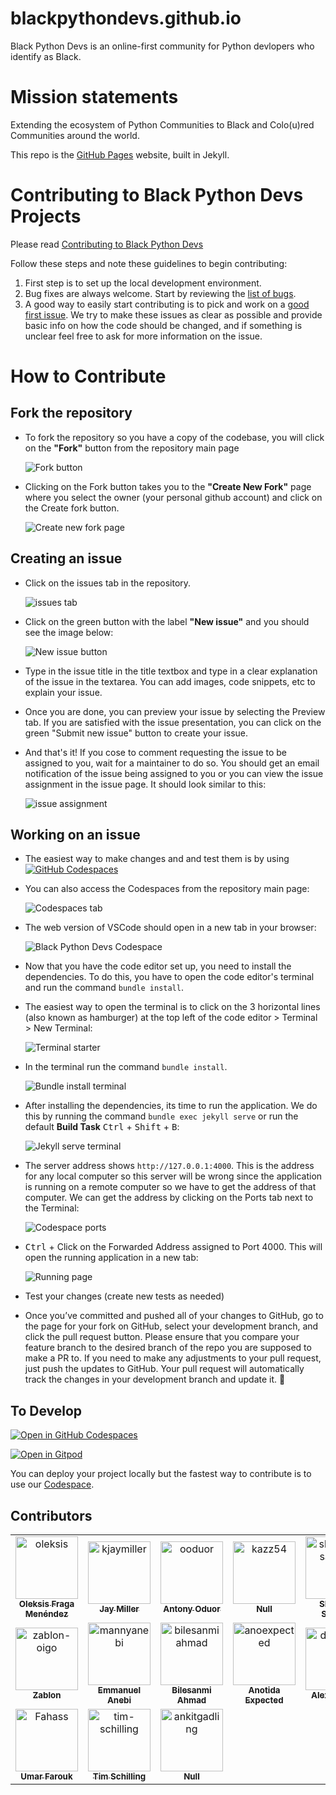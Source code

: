 # blackpythondevs.github.io

Black Python Devs is an online-first community for Python devlopers who identify as Black.

# Mission statements
Extending the ecosystem of Python Communities to Black and Colo(u)red Communities around the world.

This repo is the [GitHub Pages](https://pages.github.com/) website, built in Jekyll.

# Contributing to Black Python Devs Projects

Please read [Contributing to Black Python Devs](CONTRIBUTING.md)

Follow these steps and note these guidelines to begin contributing:

1. First step is to set up the local development environment.
1. Bug fixes are always welcome. Start by reviewing the [list of bugs](https://github.com/BlackPythonDevs/blackpythondevs.github.io/issues).
1. A good way to easily start contributing is to pick and work on a [good first issue](https://github.com/BlackPythonDevs/blackpythondevs.github.io/labels/good%20first%20issue). We try to make these issues as clear as possible and provide basic info on how the code should be changed, and if something is unclear feel free to ask for more information on the issue.

# How to Contribute

## Fork the repository

- To fork the repository so you have a copy of the codebase, you will click on the **"Fork"** button from the repository main page

  ![Fork button](/assets/images/fork_button_page.png)

- Clicking on the Fork button takes you to the **"Create New Fork"** page where you select the owner (your personal github account) and click on the Create fork button.

  ![Create new fork page](/assets/images/create_new_fork_page.png)

## Creating an issue

- Click on the issues tab in the repository.

  ![issues tab](/assets/images/issues_tab.png)

- Click on the green button with the label **"New issue"** and you should see the image below:

  ![New issue button](/assets/images/new_issue.png)

- Type in the issue title in the title textbox and type in a clear explanation of the issue in the textarea. You can add images, code snippets, etc to explain your issue.

- Once you are done, you can preview your issue by selecting the Preview tab. If you are satisfied with the issue presentation, you can click on the green "Submit new issue" button to create your issue.

- And that's it! If you cose to comment requesting the issue to be assigned to you, wait for a maintainer to do so. You should get an email notification of the issue being assigned to you or you can view the issue assignment in the issue page. It should look similar to this:

  ![issue assignment](/assets/images/issue_assignment.png)

## Working on an issue

- The easiest way to make changes and and test them is by using [![GitHub Codespaces](https://github.com/codespaces/badge.svg)](https://codespaces.new/BlackPythonDevs/blackpythondevs.github.io)

- You can also access the Codespaces from the repository main page:

  ![Codespaces tab](/assets/images/codespaces_tab.png)

- The web version of VSCode should open in a new tab in your browser:

  ![Black Python Devs Codespace](/assets/images/BlackPythonDevs_codespace.png)

- Now that you have the code editor set up, you need to install the dependencies. To do this, you have to open the code editor's terminal and run the command `bundle install`.

- The easiest way to open the terminal is to click on the 3 horizontal lines (also known as hamburger) at the top left of the code editor > Terminal > New Terminal:

  ![Terminal starter](/assets/images/terminal_starter3.png)

- In the terminal run the command `bundle install`.

  ![Bundle install terminal](/assets/images/bundle_install_terminal.png)

- After installing the dependencies, its time to run the application. We do this by running the command `bundle exec jekyll serve` or run the default **Build Task** <kbd>Ctrl</kbd> + <kbd>Shift</kbd> + <kbd>B</kbd>:

  ![Jekyll serve terminal](/assets/images/jekyll_serve_terminal.png)

- The server address shows `http://127.0.0.1:4000`. This is the address for any local computer so this server will be wrong since the application is running on a remote computer so we have to get the address of that computer. We can get the address by clicking on the Ports tab next to the Terminal:

  ![Codespace ports](/assets/images/codespace_ports2.png)

- <kbd>Ctrl</kbd> + Click on the Forwarded Address assigned to Port 4000. This will open the running application in a new tab:

  ![Running page](/assets/images/running_page.png)

- Test your changes (create new tests as needed)

- Once you’ve committed and pushed all of your changes to GitHub, go to the page for your fork on GitHub, select your development branch, and click the pull request button. Please ensure that you compare your feature branch to the desired branch of the repo you are supposed to make a PR to. If you need to make any adjustments to your pull request, just push the updates to GitHub. Your pull request will automatically track the changes in your development branch and update it. 🥳

## To Develop

[![Open in GitHub Codespaces](https://github.com/codespaces/badge.svg)](https://codespaces.new/BlackPythonDevs/blackpythondevs.github.io)

[![Open in Gitpod](https://gitpod.io/button/open-in-gitpod.svg)](https://gitpod.io/#https://github.com/BlackPythonDevs/blackpythondevs.github.io?folder=/workspace/blackpythondevs.github.io)

You can deploy your project locally but the fastest way to contribute is to use our [Codespace](https://github.com/features/codespaces/).

## Contributors

<!-- readme: collaborators,contributors -start -->
<table>
<tr>
    <td align="center">
        <a href="https://github.com/oleksis">
            <img src="https://avatars.githubusercontent.com/u/44526468?v=4" width="100;" alt="oleksis"/>
            <br />
            <sub><b>Oleksis Fraga Menéndez</b></sub>
        </a>
    </td>
    <td align="center">
        <a href="https://github.com/kjaymiller">
            <img src="https://avatars.githubusercontent.com/u/8632637?v=4" width="100;" alt="kjaymiller"/>
            <br />
            <sub><b>Jay Miller</b></sub>
        </a>
    </td>
    <td align="center">
        <a href="https://github.com/ooduor">
            <img src="https://avatars.githubusercontent.com/u/940630?v=4" width="100;" alt="ooduor"/>
            <br />
            <sub><b>Antony Oduor</b></sub>
        </a>
    </td>
    <td align="center">
        <a href="https://github.com/kazz54">
            <img src="https://avatars.githubusercontent.com/u/3674788?v=4" width="100;" alt="kazz54"/>
            <br />
            <sub><b>Null</b></sub>
        </a>
    </td>
    <td align="center">
        <a href="https://github.com/shaswat-satyam">
            <img src="https://avatars.githubusercontent.com/u/70892928?v=4" width="100;" alt="shaswat-satyam"/>
            <br />
            <sub><b>Shaswat Satyam</b></sub>
        </a>
    </td>
    <td align="center">
        <a href="https://github.com/VeldaKiara">
            <img src="https://avatars.githubusercontent.com/u/32552296?v=4" width="100;" alt="VeldaKiara"/>
            <br />
            <sub><b>Velda Kiara</b></sub>
        </a>
    </td></tr>
<tr>
    <td align="center">
        <a href="https://github.com/zablon-oigo">
            <img src="https://avatars.githubusercontent.com/u/143833326?v=4" width="100;" alt="zablon-oigo"/>
            <br />
            <sub><b>Zablon</b></sub>
        </a>
    </td>
    <td align="center">
        <a href="https://github.com/mannyanebi">
            <img src="https://avatars.githubusercontent.com/u/25439000?v=4" width="100;" alt="mannyanebi"/>
            <br />
            <sub><b>Emmanuel Anebi</b></sub>
        </a>
    </td>
    <td align="center">
        <a href="https://github.com/bilesanmiahmad">
            <img src="https://avatars.githubusercontent.com/u/5029577?v=4" width="100;" alt="bilesanmiahmad"/>
            <br />
            <sub><b>Bilesanmi Ahmad</b></sub>
        </a>
    </td>
    <td align="center">
        <a href="https://github.com/anoexpected">
            <img src="https://avatars.githubusercontent.com/u/127868017?v=4" width="100;" alt="anoexpected"/>
            <br />
            <sub><b>Anotida Expected</b></sub>
        </a>
    </td>
    <td align="center">
        <a href="https://github.com/dragid10">
            <img src="https://avatars.githubusercontent.com/u/4042877?v=4" width="100;" alt="dragid10"/>
            <br />
            <sub><b>Alex Oladele</b></sub>
        </a>
    </td>
    <td align="center">
        <a href="https://github.com/sandramsc">
            <img src="https://avatars.githubusercontent.com/u/19821445?v=4" width="100;" alt="sandramsc"/>
            <br />
            <sub><b>Sandra Ashipala</b></sub>
        </a>
    </td></tr>
<tr>
    <td align="center">
        <a href="https://github.com/Fahass">
            <img src="https://avatars.githubusercontent.com/u/120847330?v=4" width="100;" alt="Fahass"/>
            <br />
            <sub><b>Umar Farouk</b></sub>
        </a>
    </td>
    <td align="center">
        <a href="https://github.com/tim-schilling">
            <img src="https://avatars.githubusercontent.com/u/1281215?v=4" width="100;" alt="tim-schilling"/>
            <br />
            <sub><b>Tim Schilling</b></sub>
        </a>
    </td>
    <td align="center">
        <a href="https://github.com/ankitgadling">
            <img src="https://avatars.githubusercontent.com/u/86833325?v=4" width="100;" alt="ankitgadling"/>
            <br />
            <sub><b>Null</b></sub>
        </a>
    </td></tr>
</table>
<!-- readme: collaborators,contributors -end -->
